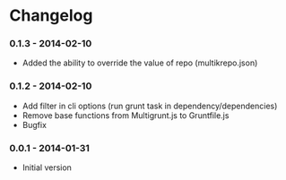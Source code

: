 # Changelog


### 0.1.3 - 2014-02-10
- Added the ability to override the value of repo (multikrepo.json)


### 0.1.2 - 2014-02-10
- Add filter in cli options (run grunt task in dependency/dependencies)
- Remove base functions from Multigrunt.js to Gruntfile.js
- Bugfix


### 0.0.1 - 2014-01-31
- Initial version
